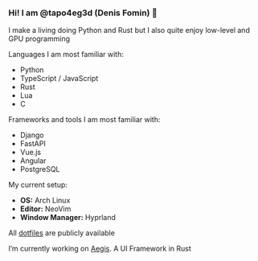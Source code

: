 ### Hi! I am @tapo4eg3d (Denis Fomin) 👋

I make a living doing Python and Rust but I also quite enjoy low-level and GPU programming

Languages I am most familiar with:
  - Python
  - TypeScript / JavaScript
  - Rust
  - Lua
  - C

Frameworks and tools I am most familiar with:
- Django
- FastAPI
- Vue.js
- Angular
- PostgreSQL

My current setup:
  - **OS:** Arch Linux
  - **Editor:** NeoVim
  - **Window Manager:** Hyprland

All [dotfiles](https://github.com/TaPO4eg3D/my-dotfiles) are publicly available

I’m currently working on [Aegis](https://github.com/TaPO4eg3D/aegis). A UI Framework in Rust

